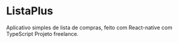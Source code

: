 # ListaPlus
Aplicativo simples de lista de compras, feito com React-native com TypeScript
Projeto freelance.
